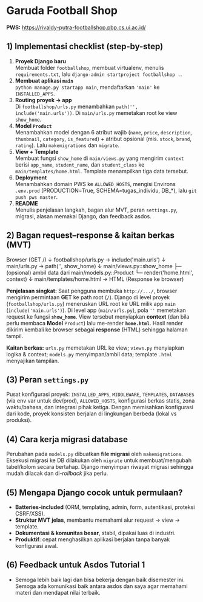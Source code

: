 # Garuda Football Shop

**PWS:** https://rivaldy-putra-footballshop.pbp.cs.ui.ac.id/

## 1) Implementasi checklist (step-by-step)
1. **Proyek Django baru**  
   Membuat folder `footballshop`, membuat virtualenv, menulis `requirements.txt`, lalu `django-admin startproject footballshop .`.
2. **Membuat aplikasi `main`**  
   `python manage.py startapp main`, mendaftarkan `'main'` ke `INSTALLED_APPS`.
3. **Routing proyek → app**  
   Di `footballshop/urls.py` menambahkan `path('', include('main.urls'))`. Di `main/urls.py` memetakan root ke view `show_home`.
4. **Model `Product`**  
   Menambahkan model dengan 6 atribut wajib (`name`, `price`, `description`, `thumbnail`, `category`, `is_featured`) + atribut opsional (mis. `stock`, `brand`, `rating`). Lalu `makemigrations` dan `migrate`.
5. **View + Template**  
   Membuat fungsi `show_home` di `main/views.py` yang mengirim `context` berisi `app_name`, `student_name`, dan `student_class` ke `main/templates/home.html`. Template menampilkan tiga data tersebut.
6. **Deployment**  
   Menambahkan domain PWS ke `ALLOWED_HOSTS`, mengisi Environs `.env.prod` (PRODUCTION=True, SCHEMA=tugas_individu, DB_*), lalu `git push pws master`.
7. **README**  
   Menulis penjelasan langkah, bagan alur MVT, peran `settings.py`, migrasi, alasan memakai Django, dan feedback asdos.

## 2) Bagan request–response & kaitan berkas (MVT)
Browser (GET /)
  ↓
footballshop/urls.py   → include('main.urls')
  ↓
main/urls.py           → path('', show_home)
  ↓
main/views.py::show_home
  ├─ (opsional) ambil data dari main/models.py::Product
  └─ render('home.html', context)
  ↓
main/templates/home.html   → HTML (Response ke browser)

**Penjelasan singkat:** Saat pengguna membuka `http://.../`, browser mengirim permintaan **GET** ke path root (`/`). Django di level proyek (`footballshop/urls.py`) meneruskan URL root ke URL milik app `main` (`include('main.urls')`). Di level app (`main/urls.py`), pola `''` memetakan request ke fungsi **`show_home`**. View tersebut menyiapkan **context** (dan bila perlu membaca **Model** `Product`) lalu me-render **`home.html`**. Hasil render dikirim kembali ke browser sebagai **response** (HTML) sehingga halaman tampil.


**Kaitan berkas:** `urls.py` memetakan URL ke view; `views.py` menyiapkan logika & context; `models.py` menyimpan/ambil data; template `.html` menyajikan tampilan.

## (3) Peran `settings.py`
Pusat konfigurasi proyek: `INSTALLED_APPS`, `MIDDLEWARE`, `TEMPLATES`, `DATABASES` (via env var untuk dev/prod), `ALLOWED_HOSTS`, konfigurasi berkas statis, zona waktu/bahasa, dan integrasi pihak ketiga. Dengan memisahkan konfigurasi dari kode, proyek konsisten berjalan di lingkungan berbeda (lokal vs produksi).

## (4) Cara kerja migrasi database
Perubahan pada `models.py` dibuatkan **file migrasi** oleh `makemigrations`. Eksekusi migrasi ke DB dilakukan oleh `migrate` untuk membuat/mengubah tabel/kolom secara bertahap. Django menyimpan riwayat migrasi sehingga mudah dilacak dan di-*rollback* jika perlu.

## (5) Mengapa Django cocok untuk permulaan?
- **Batteries-included** (ORM, templating, admin, form, autentikasi, proteksi CSRF/XSS).
- **Struktur MVT jelas**, membantu memahami alur request → view → template.
- **Dokumentasi & komunitas besar**, stabil, dipakai luas di industri.
- **Produktif**: cepat menghasilkan aplikasi berjalan tanpa banyak konfigurasi awal.

## (6) Feedback untuk Asdos Tutorial 1
- Semoga lebih baik lagi dan bisa bekerja dengan baik disemester ini. Semoga ada komunikasi baik antara asdos dan saya agar memahami materi dan mendapat nilai terbaik.
